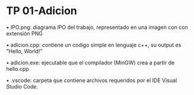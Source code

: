 # TP 01-Adicion

• IPO.png:            diagrama IPO del trabajo, representado en una imagen con con extensión PNG

• adicion.cpp:          contiene un codigo simple en lenguaje c++, su output es "Hello, World!" 

• adicion.exe:          ejecutable que el compilador (MinGW) crea a partir de hello.cpp

• .vscode: carpeta que contiene archivos requeridos por el IDE Visual Studio Code.
